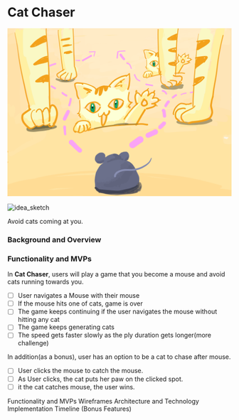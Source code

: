 # Cat Chaser
<img src="/src/public/idea_sketch.PNG">

![idea_sketch](https://user-images.githubusercontent.com/56740477/75639399-905c2480-5bfe-11ea-8f79-7daf409c2839.PNG)

Avoid cats coming at you.

### Background and Overview 
### Functionality and MVPs
In **Cat Chaser**, users will play a game that you become a mouse and avoid cats running towards you.
 - [ ] User navigates a Mouse with their mouse
 - [ ] If the mouse hits one of cats, game is over
 - [ ] The game keeps continuing if the user navigates the mouse without hitting any cat
 - [ ] The game keeps generating cats 
 - [ ] The speed gets faster slowly as the ply duration gets longer(more challenge)
 
In addition(as a bonus), user has an option to be a cat to chase after mouse. 
  - [ ] User clicks the mouse to catch the mouse.
  - [ ] As User clicks, the cat puts her paw on the clicked spot. 
  - [ ] it the cat catches mouse, the user wins.

Functionality and MVPs 
Wireframes 
Architecture and Technology 
Implementation Timeline 
(Bonus Features) 
